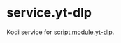 # service.yt-dlp

Kodi service for [script.module.yt-dlp](https://github.com/lekma/script.module.yt-dlp).
